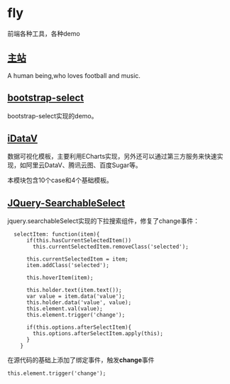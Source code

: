# fly
前端各种工具，各种demo

## [主站](https://eelve.com)

A human being,who loves football and music. 

## [bootstrap-select](bootstrap-select/index.html)

bootstrap-select实现的demo。

## [iDataV](iDataV/index.html)

数据可视化模板，主要利用ECharts实现，另外还可以通过第三方服务来快速实现，如阿里云DataV、腾讯云图、百度Sugar等。

本模块包含10个case和4个基础模板。 

## [JQuery-SearchableSelect](JQuery-SearchableSelect/index.html)

jquery.searchableSelect实现的下拉搜索组件，修复了change事件：

```
  selectItem: function(item){
      if(this.hasCurrentSelectedItem())
        this.currentSelectedItem.removeClass('selected');

      this.currentSelectedItem = item;
      item.addClass('selected');

      this.hoverItem(item);

      this.holder.text(item.text());
      var value = item.data('value');
      this.holder.data('value', value);
      this.element.val(value);
      this.element.trigger('change');

      if(this.options.afterSelectItem){
        this.options.afterSelectItem.apply(this);
      }
    }
```

在源代码的基础上添加了绑定事件，触发**change**事件

```
this.element.trigger('change');
```
